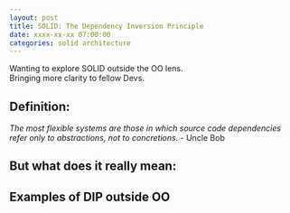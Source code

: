 ```yaml
---
layout: post
title: SOLID: The Dependency Inversion Principle
date: xxxx-xx-xx 07:00:00
categories: solid architecture
---
```


Wanting to explore SOLID outside the OO lens.  
Bringing more clarity to fellow Devs.


## Definition:

*The most flexible systems are those in which source code dependencies refer only to abstractions, not to concretions.* - Uncle Bob

## But what does it really mean:



## Examples of DIP outside OO